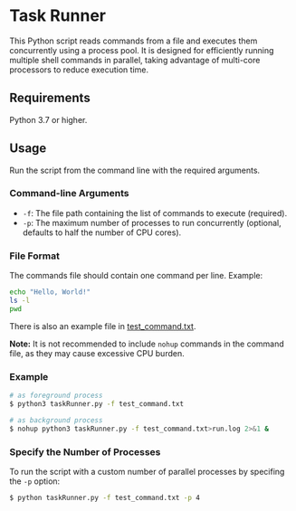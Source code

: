# Task Runner
This Python script reads commands from a file and executes them concurrently using a process pool. It is designed for efficiently running multiple shell commands in parallel, taking advantage of multi-core processors to reduce execution time.

## Requirements
Python 3.7 or higher.


## Usage
Run the script from the command line with the required arguments.

### Command-line Arguments
- `-f`: The file path containing the list of commands to execute (required).
- `-p`: The maximum number of processes to run concurrently (optional, defaults to half the number of CPU cores).

### File Format
The commands file should contain one command per line. Example:
```bash
echo "Hello, World!"
ls -l
pwd
```
There is also an example file in [test_command.txt](./test_command.txt).

**Note:** It is not recommended to include `nohup` commands in the command file, as they may cause excessive CPU burden.

### Example
```bash
# as foreground process
$ python3 taskRunner.py -f test_command.txt
```
```bash
# as background process
$ nohup python3 taskRunner.py -f test_command.txt>run.log 2>&1 &
```

### Specify the Number of Processes
To run the script with a custom number of parallel processes by specifing the `-p` option:
```bash
$ python taskRunner.py -f test_command.txt -p 4
```